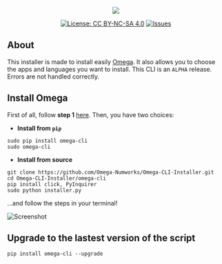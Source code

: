 <p align="center"><img src="https://github.com/Omega-Numworks/Omega-Design/blob/master/Omega-CLI-Installer.png" /></p>

<p align="center">
  <a href="https://creativecommons.org/licenses/by-nc-sa/4.0/"><img alt="License: CC BY-NC-SA 4.0" src="https://img.shields.io/badge/License-CC%20BY--NC--SA%204.0-lightgrey.svg?logo=creative%20commons&style=for-the-badge" /></a>
  <a href="https://github.com/Omega-Numworks/Omega-CLI-Installer/issues"><img alt="Issues" src="https://img.shields.io/github/issues/Omega-Numworks/Omega-CLI-Installer.svg?logo=git&style=for-the-badge" /></a>
</p>

## About

This installer is made to install easily [Omega](https://github.com/Omega-Numworks/Omega). It also allows you to choose the apps and languages you want to install. This CLI is an `ALPHA` release. Errors are not handled correctly.

## Install Omega

First of all, follow **step 1** [here](https://www.numworks.com/resources/engineering/software/build/). Then, you have two choices:

* **Install from `pip`**
```
sudo pip install omega-cli
sudo omega-cli
```

* **Install from source**
```
git clone https://github.com/Omega-Numworks/Omega-CLI-Installer.git
cd Omega-CLI-Installer/omega-cli
pip install click, PyInquirer
sudo python installer.py
```

...and follow the steps in your terminal!

![Screenshot](https://github.com/Omega-Numworks/Omega-Design/blob/master/screenshots/cli.png)

## Upgrade to the lastest version of the script

```
pip install omega-cli --upgrade
```
